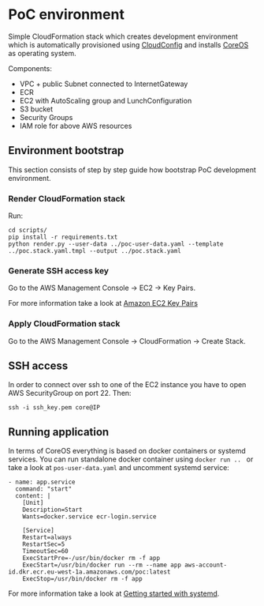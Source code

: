 # PoC environment

Simple CloudFormation stack which creates development environment which is automatically provisioned using [CloudConfig](https://coreos.com/os/docs/latest/cloud-config.html) and installs [CoreOS](https://coreos.com) as operating system.

Components:
- VPC + public Subnet connected to InternetGateway
- ECR
- EC2 with AutoScaling group and LunchConfiguration 
- S3 bucket
- Security Groups
- IAM role for above AWS resources

## Environment bootstrap

This section consists of step by step guide how bootstrap PoC development environment.

### Render CloudFormation stack

Run:

    cd scripts/
    pip install -r requirements.txt
    python render.py --user-data ../poc-user-data.yaml --template ../poc.stack.yaml.tmpl --output ../poc.stack.yaml

### Generate SSH access key
  
Go to the AWS Management Console -> EC2 -> Key Pairs.    
    
For more information take a look at [Amazon EC2 Key Pairs](http://docs.aws.amazon.com/AWSEC2/latest/UserGuide/ec2-key-pairs.html)
    
### Apply CloudFormation stack    
    
Go to the AWS Management Console -> CloudFormation -> Create Stack.

## SSH access

In order to connect over ssh to one of the EC2 instance you have to open AWS SecurityGroup on port 22.
Then:

    ssh -i ssh_key.pem core@IP

## Running application

In terms of CoreOS everything is based on docker containers or systemd services. 
You can run standalone docker container using `docker run .. ` or take a look at `pos-user-data.yaml` and
uncomment systemd service:

    - name: app.service
      command: "start"
      content: |
        [Unit]
        Description=Start
        Wants=docker.service ecr-login.service
    
        [Service]
        Restart=always
        RestartSec=5
        TimeoutSec=60
        ExecStartPre=-/usr/bin/docker rm -f app
        ExecStart=/usr/bin/docker run --rm --name app aws-account-id.dkr.ecr.eu-west-1a.amazonaws.com/poc:latest
        ExecStop=/usr/bin/docker rm -f app

For more information take a look at [Getting started with systemd](https://coreos.com/os/docs/latest/getting-started-with-systemd.html).



    
